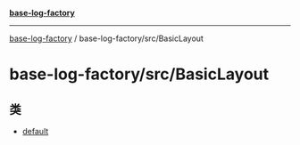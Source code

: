 [**base-log-factory**](../../../index.md)

***

[base-log-factory](../../../index.md) / base-log-factory/src/BasicLayout

# base-log-factory/src/BasicLayout

## 类

- [default](classes/default.md)
